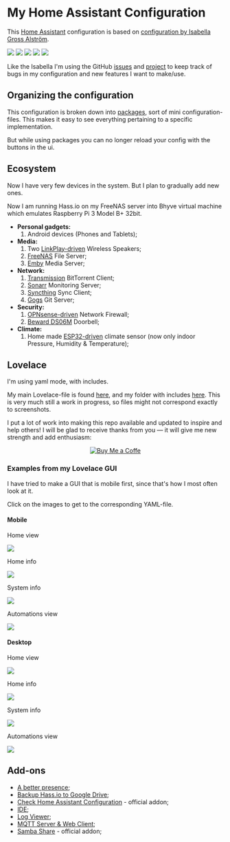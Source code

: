 # My Home Assistant Configuration

This [Home Assistant](https://www.home-assistant.io/) configuration is based on [configuration by Isabella Gross Alström](https://isabellaalstrom.github.io/).

![](https://img.shields.io/maintenance/yes/2019.svg?style=popout)
![](https://img.shields.io/github/last-commit/Limych/HomeAssistantConfiguration.svg?style=popout)
![](https://img.shields.io/github/issues-raw/Limych/HomeAssistantConfiguration.svg?label=Open%20todos&style=popout)
![](https://img.shields.io/github/issues-closed-raw/Limych/HomeAssistantConfiguration.svg?colorB=green&label=Closed%20todos&style=popout)
![](https://img.shields.io/github/issues/Limych/HomeAssistantConfiguration/bug.svg?colorB=red&label=Bugs&style=popout)

Like the Isabella I'm using the GitHub [issues](https://github.com/Limych/HomeAssistantConfiguration/issues) and [project](https://github.com/Limych/HomeAssistantConfiguration/projects/1) to keep track of bugs in my configuration and new features I want to make/use.

## Organizing the configuration

This configuration is broken down into [packages](https://www.home-assistant.io/docs/configuration/packages/), sort of mini configuration-files. This makes it easy to see everything pertaining to a specific implementation.

But while using packages you can no longer reload your config with the buttons in the ui.

## Ecosystem

Now I have very few devices in the system. But I plan to gradually add new ones.

Now I am running Hass.io on my FreeNAS server into Bhyve virtual machine which emulates Raspberry Pi 3 Model B+ 32bit.

* **Personal gadgets:**
    1. Android devices (Phones and Tablets);
* **Media:**
    1. Two [LinkPlay-driven](https://linkplay.com/) Wireless Speakers;
    1. [FreeNAS](https://freenas.org/) File Server;
    1. [Emby](https://emby.media/) Media Server;
* **Network:**
    1. [Transmission](https://transmissionbt.com/) BitTorrent Client;
    1. [Sonarr](https://sonarr.tv/) Monitoring Server;
    1. [Syncthing](https://syncthing.net/) Sync Client;
    1. [Gogs](https://gogs.io/) Git Server;
* **Security:**
    1. [OPNsense-driven](https://opnsense.org/) Network Firewall;
    1. [Beward DS06M](https://www.beward.ru/katalog/ip-videodomofony/vyzyvnye-paneli/vyzyvnaya-panel-ds06m/) Doorbell;
* **Climate:**
    1. Home made [ESP32-driven](https://ru.wikipedia.org/wiki/ESP32) climate sensor (now only indoor Pressure, Humidity & Temperature);

## Lovelace

I'm using yaml mode, with includes.

My main Lovelace-file is found [here](https://github.com/Limych/HomeAssistantConfiguration/blob/master/ui-lovelace.yaml), and my folder with includes [here](https://github.com/Limych/HomeAssistantConfiguration/tree/master/lovelace). This is very much still a work in progress, so files might not correspond exactly to screenshots.

I put a lot of work into making this repo available and updated to inspire and help others! I will be glad to receive thanks from you — it will give me new strength and add enthusiasm:
<p align="center"><a href="https://www.paypal.com/cgi-bin/webscr?cmd=_donations&business=UAGFL5L6M8RN2&item_name=Donation+for+a+big+barrel+of+coffee+:)&currency_code=EUR&source=url"><img alt="Buy Me a Coffe" src="https://raw.githubusercontent.com/Limych/HomeAssistantConfiguration/master/docs/images/donate-with-paypal.png"></a></p>

### Examples from my Lovelace GUI

I have tried to make a GUI that is mobile first, since that's how I most often look at it.

Click on the images to get to the corresponding YAML-file.

#### Mobile

Home view

[![](https://raw.githubusercontent.com/Limych/HomeAssistantConfiguration/master/docs/images/mobile_home.jpg)](https://github.com/Limych/HomeAssistantConfiguration/blob/master/lovelace/00_home_view.yaml)

Home info

[![](https://raw.githubusercontent.com/Limych/HomeAssistantConfiguration/master/docs/images/mobile_home_info.jpg)](https://github.com/Limych/HomeAssistantConfiguration/blob/master/lovelace/10_home_info_view.yaml)

System info

[![](https://raw.githubusercontent.com/Limych/HomeAssistantConfiguration/master/docs/images/mobile_system_info.jpg)](https://github.com/Limych/HomeAssistantConfiguration/blob/master/lovelace/30_system_info_view.yaml)

Automations view

[![](https://raw.githubusercontent.com/Limych/HomeAssistantConfiguration/master/docs/images/mobile_automations.jpg)](https://github.com/Limych/HomeAssistantConfiguration/blob/master/lovelace/00_automations_view.yaml)

#### Desktop

Home view

[![](https://raw.githubusercontent.com/Limych/HomeAssistantConfiguration/master/docs/images/desktop_home.jpg)](https://github.com/Limych/HomeAssistantConfiguration/blob/master/lovelace/00_home_view.yaml)

Home info

[![](https://raw.githubusercontent.com/Limych/HomeAssistantConfiguration/master/docs/images/desktop_home_info.jpg)](https://github.com/Limych/HomeAssistantConfiguration/blob/master/lovelace/10_home_info_view.yaml)

System info

[![](https://raw.githubusercontent.com/Limych/HomeAssistantConfiguration/master/docs/images/desktop_system_info.jpg)](https://github.com/Limych/HomeAssistantConfiguration/blob/master/lovelace/30_system_info_view.yaml)

Automations view

[![](https://raw.githubusercontent.com/Limych/HomeAssistantConfiguration/master/docs/images/desktop_automations.jpg)](https://github.com/Limych/HomeAssistantConfiguration/blob/master/lovelace/00_automations_view.yaml)

## Add-ons

* [A better presence](https://github.com/helto4real/hassio-add-ons/tree/master/presence);
* [Backup Hass.io to Google Drive](https://github.com/samccauley/addon-hassiogooglebackup#readme);
* [Check Home Assistant Configuration](https://www.home-assistant.io/addons/check_config/) - official addon;
* [IDE](https://github.com/hassio-addons/addon-ide/blob/master/README.md);
* [Log Viewer](https://github.com/hassio-addons/addon-log-viewer);
* [MQTT Server & Web Client](https://github.com/hassio-addons/addon-mqtt/blob/master/README.md);
* [Samba Share](https://www.home-assistant.io/addons/samba/) - official addon;

